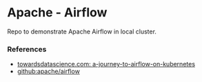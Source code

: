 # Apache - Airflow
Repo to demonstrate Apache Airflow in local cluster.


### References
- [towardsdatascience.com: a-journey-to-airflow-on-kubernetes](https://towardsdatascience.com/a-journey-to-airflow-on-kubernetes-472df467f556)
- [github:apache/airflow](https://github.com/apache/airflow)
